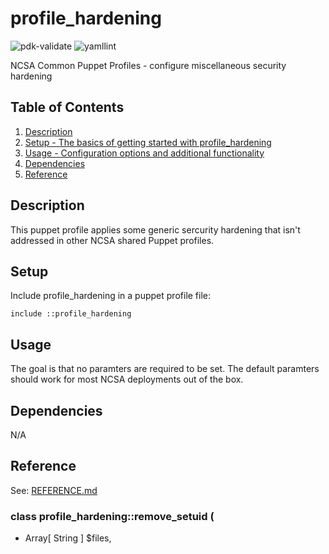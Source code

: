 # profile_hardening

![pdk-validate](https://github.com/ncsa/puppet-profile_hardening/workflows/pdk-validate/badge.svg)
![yamllint](https://github.com/ncsa/puppet-profile_hardening/workflows/yamllint/badge.svg)

NCSA Common Puppet Profiles - configure miscellaneous security hardening


## Table of Contents

1. [Description](#description)
1. [Setup - The basics of getting started with profile_hardening](#setup)
1. [Usage - Configuration options and additional functionality](#usage)
1. [Dependencies](#dependencies)
1. [Reference](#reference)


## Description

This puppet profile applies some generic sercurity hardening that isn't addressed in other NCSA shared Puppet profiles.


## Setup

Include profile_hardening in a puppet profile file:
```
include ::profile_hardening
```


## Usage

The goal is that no paramters are required to be set. The default paramters should work for most NCSA deployments out of the box.


## Dependencies

N/A


## Reference

See: [REFERENCE.md](REFERENCE.md)

### class profile_hardening::remove_setuid (
-  Array[ String ] $files,

